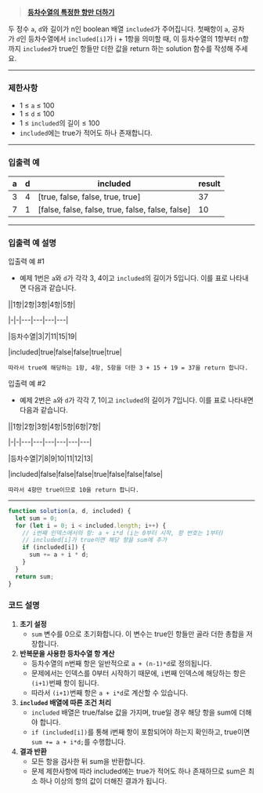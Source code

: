 > [**등차수열의 특정한 항만 더하기**](https://school.programmers.co.kr/learn/courses/30/lessons/181931)

두 정수 `a`, `d`와 길이가 n인 boolean 배열 `included`가 주어집니다. 첫째항이 `a`, 공차가 `d`인 등차수열에서 `included[i]`가 i + 1항을 의미할 때, 이 등차수열의 1항부터 n항까지 `included`가 true인 항들만 더한 값을 return 하는 solution 함수를 작성해 주세요.

---

### 제한사항

- 1 ≤ `a` ≤ 100
- 1 ≤ `d` ≤ 100
- 1 ≤ `included`의 길이 ≤ 100
- `included`에는 true가 적어도 하나 존재합니다.

---

### 입출력 예

| a   | d   | included                                         | result |
| --- | --- | ------------------------------------------------ | ------ |
| 3   | 4   | [true, false, false, true, true]                 | 37     |
| 7   | 1   | [false, false, false, true, false, false, false] | 10     |

---

### 입출력 예 설명

입출력 예 #1

- 예제 1번은 `a`와 `d`가 각각 3, 4이고 `included`의 길이가 5입니다. 이를 표로 나타내면 다음과 같습니다.

||1항|2항|3항|4항|5항|

|-|-|---|---|---|---|

|등차수열|3|7|11|15|19|

|included|true|false|false|true|true|

`따라서 true에 해당하는 1항, 4항, 5항을 더한 3 + 15 + 19 = 37을 return 합니다.`

입출력 예 #2

- 예제 2번은 `a`와 `d`가 각각 7, 1이고 `included`의 길이가 7입니다. 이를 표로 나타내면 다음과 같습니다.

||1항|2항|3항|4항|5항|6항|7항|

|-|-|---|---|---|---|---|---|

|등차수열|7|8|9|10|11|12|13|

|included|false|false|false|true|false|false|false|

`따라서 4항만 true이므로 10을 return 합니다.`

---

```jsx
function solution(a, d, included) {
  let sum = 0;
  for (let i = 0; i < included.length; i++) {
    // i번째 인덱스에서의 항: a + i*d (i는 0부터 시작, 항 번호는 1부터)
    // included[i]가 true이면 해당 항을 sum에 추가
    if (included[i]) {
      sum += a + i * d;
    }
  }
  return sum;
}
```

### 코드 설명

1. **초기 설정**
   - `sum` 변수를 0으로 초기화합니다. 이 변수는 true인 항들만 골라 더한 총합을 저장합니다.
2. **반복문을 사용한 등차수열 항 계산**
   - 등차수열의 n번째 항은 일반적으로 `a + (n-1)*d`로 정의됩니다.
   - 문제에서는 인덱스를 0부터 시작하기 때문에, `i`번째 인덱스에 해당하는 항은 `(i+1)`번째 항이 됩니다.
   - 따라서 `(i+1)`번째 항은 `a + i*d`로 계산할 수 있습니다.
3. **`included` 배열에 따른 조건 처리**
   - `included` 배열은 true/false 값을 가지며, true일 경우 해당 항을 sum에 더해야 합니다.
   - `if (included[i])`를 통해 i번째 항이 포함되어야 하는지 확인하고, true이면 `sum += a + i*d;`를 수행합니다.
4. **결과 반환**
   - 모든 항을 검사한 뒤 sum을 반환합니다.
   - 문제 제한사항에 따라 included에는 true가 적어도 하나 존재하므로 sum은 최소 하나 이상의 항의 값이 더해진 결과가 됩니다.
